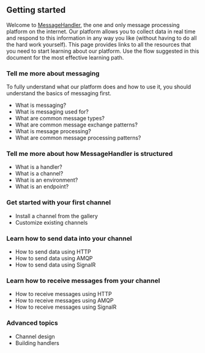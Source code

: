 ## Getting started

Welcome to [MessageHandler](http://www.messagehandler.net), the one and only message processing platform on the internet. Our platform allows you to collect data in real time and respond to this information in any way you like (without having to do all the hard work yourself). This page provides links to all the resources that you need to start learning about our platform. Use the flow suggested in this document for the most effective learning path.

### Tell me more about messaging

To fully understand what our platform does and how to use it, you should understand the basics of messaging first.

 * What is messaging?
 * What is messaging used for?
 * What are common message types?
 * What are common message exchange patterns?
 * What is message processing?
 * What are common message processing patterns?
 
### Tell me more about how MessageHandler is structured

 * What is a handler?
 * What is a channel?
 * What is an environment?
 * What is an endpoint?
 
### Get started with your first channel

 * Install a channel from the gallery
 * Customize existing channels
 
### Learn how to send data into your channel

 * How to send data using HTTP
 * How to send data using AMQP
 * How to send data using SignalR
 
 ### Learn how to receive messages from your channel

 * How to receive messages using HTTP
 * How to receive messages using AMQP
 * How to receive messages using SignalR

### Advanced topics
 
 * Channel design
 * Building handlers
